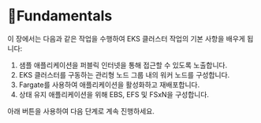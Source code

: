 # Fundamentals

이 장에서는 다음과 같은 작업을 수행하여 EKS 클러스터 작업의 기본 사항을 배우게 됩니다:

1. 샘플 애플리케이션을 퍼블릭 인터넷을 통해 접근할 수 있도록 노출합니다.
2. EKS 클러스터를 구동하는 관리형 노드 그룹 내의 워커 노드를 구성합니다.
3. Fargate를 사용하여 애플리케이션을 활성화하고 재배포합니다.
4. 상태 유지 애플리케이션을 위해 EBS, EFS 및 FSxN을 구성합니다.

아래 버튼을 사용하여 다음 단계로 계속 진행하세요.
